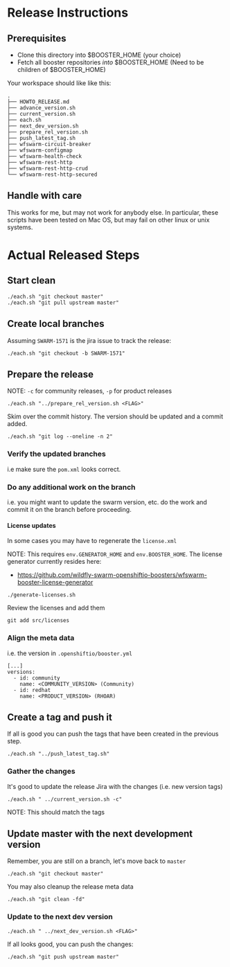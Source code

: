 # Release Instructions

## Prerequisites

- Clone this directory into $BOOSTER_HOME (your choice)
- Fetch all booster repositories _into_ $BOOSTER_HOME (Need to be children of $BOOSTER_HOME)

Your workspace should like like this:

```
.
├── HOWTO_RELEASE.md
├── advance_version.sh
├── current_version.sh
├── each.sh
├── next_dev_version.sh
├── prepare_rel_version.sh
├── push_latest_tag.sh
├── wfswarm-circuit-breaker
├── wfswarm-configmap
├── wfswarm-health-check
├── wfswarm-rest-http
├── wfswarm-rest-http-crud
└── wfswarm-rest-http-secured
```

## Handle with care

This works for me, but may not work for anybody else. In particular, these scripts have been tested on Mac OS, but may fail on other linux or unix systems.

# Actual Released Steps

## Start clean

```
./each.sh "git checkout master"
./each.sh "git pull upstream master"
```

## Create local branches

Assuming `SWARM-1571` is the jira issue to track the release:

```
./each.sh "git checkout -b SWARM-1571"
```
## Prepare the release

NOTE: `-c` for community releases, `-p` for product releases

```
./each.sh "../prepare_rel_version.sh <FLAG>"
```

Skim over the commit history. The version should be updated and a commit added.

```
./each.sh "git log --oneline -n 2"
```

### Verify the updated branches

i.e make sure the `pom.xml` looks correct.

### Do any additional work on the branch

i.e. you might want to update the swarm version, etc. do the work and commit it on the branch before proceeding.

#### License updates

In some cases you may have to regenerate the `license.xml`

NOTE: This requires `env.GENERATOR_HOME` and `env.BOOSTER_HOME`.
The license generator currently resides here:

- https://github.com/wildfly-swarm-openshiftio-boosters/wfswarm-booster-license-generator

```
./generate-licenses.sh
```

Review the licenses and add them
```
git add src/licenses
```

### Align the meta data

i.e. the version in `.openshiftio/booster.yml`

```
[...]
versions:
  - id: community
    name: <COMMUNITY_VERSION> (Community)
  - id: redhat
    name: <PRODUCT_VERSION> (RHOAR)

```

## Create a tag and push it

If all is good you can push the tags that have been created in the previous step.

```
./each.sh "../push_latest_tag.sh"
```
### Gather the changes

It's good to update the release Jira with the changes (i.e. new version tags)

```
./each.sh " ../current_version.sh -c"
```

NOTE: This should match the tags


## Update master with the next development version

Remember, you are still on a branch, let's move back to `master`

```
./each.sh "git checkout master"
```

You may also cleanup the release meta data

```
./each.sh "git clean -fd"
```

### Update to the next dev version

```
./each.sh " ../next_dev_version.sh <FLAG>"
```

If all looks good, you can push the changes:

```
./each.sh "git push upstream master"
```
